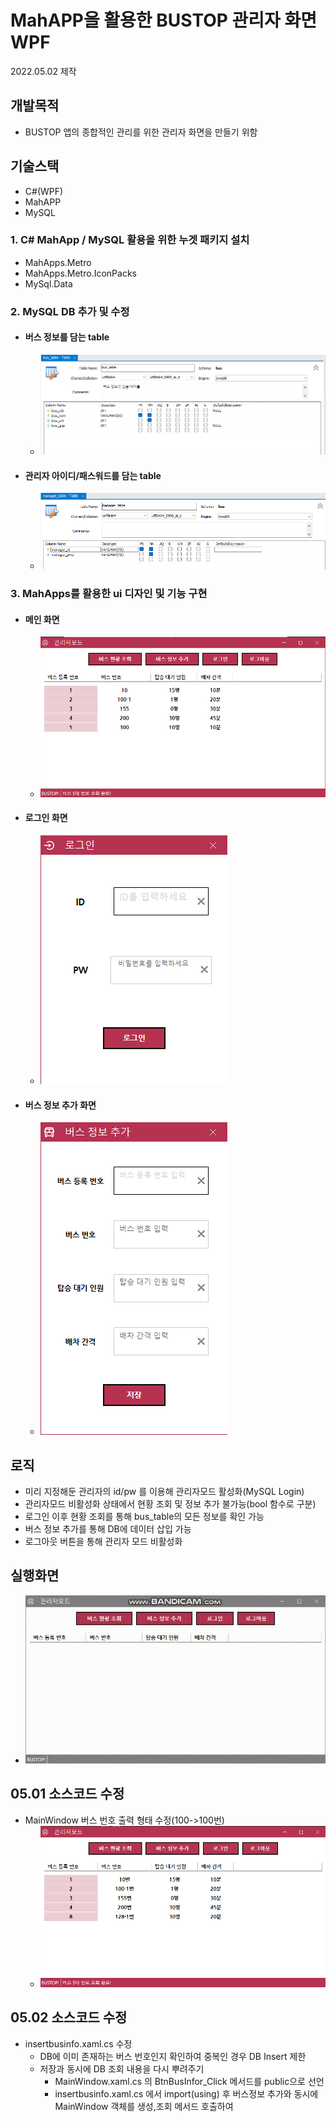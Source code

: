 # MahAPP을 활용한 BUSTOP 관리자 화면 WPF
2022.05.02 제작

## 개발목적
- BUSTOP 앱의 종합적인 관리를 위한 관리자 화면을 만들기 위함

## 기술스택
- C#(WPF)
- MahAPP
- MySQL

### 1. C# MahApp / MySQL 활용을 위한 누겟 패키지 설치
  - MahApps.Metro
  - MahApps.Metro.IconPacks
  - MySql.Data
### 2. MySQL DB 추가 및 수정
  - #### 버스 정보를 담는 table
    - <img src="https://raw.githubusercontent.com/PKNU-IOT3/bustop_adminpage/main/images/MySQL_Bus_Table.png"/>
  - #### 관리자 아이디/패스워드를 담는 table
    - <img src="https://raw.githubusercontent.com/PKNU-IOT3/bustop_adminpage/main/images/MySQL_Manager_Table.png"/>
### 3. MahApps를 활용한 ui 디자인 및 기능 구현
  - #### 메인 화면 
    - <img src="https://raw.githubusercontent.com/PKNU-IOT3/bustop_adminpage/main/images/MainWindow.png"/>
  - #### 로그인 화면 
    - <img src="https://raw.githubusercontent.com/PKNU-IOT3/bustop_adminpage/main/images/LoginWindow.png"/>
  - #### 버스 정보 추가 화면
    - <img src="https://raw.githubusercontent.com/PKNU-IOT3/bustop_adminpage/main/images/insertBusInfo.png"/>

## 로직
- 미리 지정해둔 관리자의 id/pw 를 이용해 관리자모드 활성화(MySQL Login)
- 관리자모드 비활성화 상태에서 현황 조회 및 정보 추가 불가능(bool 함수로 구분)
- 로그인 이후 현황 조회를 통해 bus_table의 모든 정보를 확인 가능
- 버스 정보 추가를 통해 DB에 데이터 삽입 가능
- 로그아웃 버튼을 통해 관리자 모드 비활성화 

## 실행화면
- <img src="https://raw.githubusercontent.com/PKNU-IOT3/bustop_adminpage/main/images/AdminPage_Execute.gif" width=700 />

## 05.01 소스코드 수정
- MainWindow 버스 번호 출력 형태 수정(100->100번)
  - <img src="https://raw.githubusercontent.com/PKNU-IOT3/bustop_adminpage/main/images/0501_ModifyMainWindow.png"/>

## 05.02 소스코드 수정
- insertbusinfo.xaml.cs 수정
  - DB에 이미 존재하는 버스 번호인지 확인하여 중복인 경우 DB Insert 제한
  - 저장과 동시에 DB 조회 내용을 다시 뿌려주기
    - MainWindow.xaml.cs 의 BtnBusInfor_Click 메서드를 public으로 선언
    - insertbusinfo.xaml.cs 에서 import(using) 후 버스정보 추가와 동시에 MainWindow 객체를 생성,조회 메서드 호출하여 

